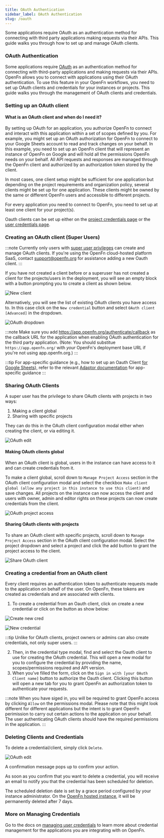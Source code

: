 ```yaml
---
title: OAuth Authentication
sidebar_label: OAuth Authentication
slug: /oauth
---
```


Some applications require OAuth as an authentication method for connecting with
third party applications making requests via their APIs. This guide walks you
through how to set up and manage OAuth clients.

### OAuth Authentication

Some applications require [OAuth](https://oauth.net/2/) as an authentication
method for connecting with third-party applications and making requests via
their APIs. OpenFn allows you to connect with applications using their OAuth
authentication. To use this feature in your OpenFn workflows, you need to set up
OAuth clients and credentials for your instances or projects. This guide walks
you through the management of OAuth clients and credentials.

### Setting up an OAuth client

#### What is an OAuth client and when do I need it?

By setting up OAuth for an application, you authorize OpenFn to connect and
interact with this application within a set of scopes defined by you. For
example, you might set up an OAuth authorization for OpenFn to connect to your
Google Sheets account to read and track changes on your behalf. In this example,
you need to set up an OpenFn client that will represent an instance of OpenFn on
Google and will hold all the permissions OpenFn needs on your behalf. All API
requests and responses are managed through the OpenFn client and authorized by
an authorization token stored by the client.

In most cases, one client setup might be sufficient for one application but
depending on the project requirements and organization policy, several clients
might be set up for one application. These clients might be owned by the same or
different OpenFn users and accessible to different projects.

For every application you need to connect to OpenFn, you need to set up at least
one client for your project(s).

Oauth clients can be set up either on the
[project credentials page](../manage-projects/manage-credentials.md) or the
[user credentials page](../manage-users/user-credentials.md).

### Creating an OAuth client (Super Users)

:::note Currently only users with
[super user privileges](https://docs.openfn.org/documentation/manage-projects/user-roles-permissions#super-user-privileges)
can create and manage OAuth clients. If you're using the OpenFn cloud-hosted
platform SaaS, contact [support@openfn.org](mailto://support@openfn.org) for
assistance adding a new Oauth client. :::

If you have not created a client before or a superuser has not created a client
for the projects/users in the deployment, you will see an empty block with a
button prompting you to create a client as shown below.

![New client](/img/create_new_oauth_client.png)

Alternatively, you will see the list of existing OAuth clients you have access
to. In this case click on the `New credential` button and select
`OAuth client [Advanced]` in the dropdown.

![OAuth dropdown](/img/oauth_dropdown.png)

:::note Make sure you add https://app.openfn.org/authenticate/callback as the
callback URL for the application when enabling OAuth authentication for the
third party application. (Note: You should substitue `https://app.openfn.org/`
with _your_ OpenFn's deployment base URL if you're not using app.openfn.org.)
:::

:::tip For app-specific guidance (e.g., how to set up an Oauth Client
[for Google Sheets](./adaptors/googlesheets)), refer to the relevant
[Adaptor documentation](./adaptors) for app-specific guidance :::

### Sharing OAuth Clients

A super user has the privilege to share OAuth clients with projects in two ways:

1. Making a client global
2. Sharing with specific projects

They can do this in the OAuth client configuration modal either when creating
the client, or via editing it.

![OAuth edit](/img/oauth_client_edit.png)

#### Making OAuth clients global

When an OAuth client is global, users in the instance can have access to it and
can create credentials from it.

To make a client global, scroll down to `Manage Project Access` section in the
OAuth client configuration modal and select the checkbox
`Make client global (allow any project in this instance to use this client)` and
save changes. All projects on the instance can now access the client and users
with owner, admin and editor rights on these projects can now create credentials
from the client.

![OAuth project access](/img/manage_project_access.png)

#### Sharing OAuth clients with projects

To share an OAuth client with specific projects, scroll down to
`Manage Project Access` section in the OAuth client configuration modal. Select
the project dropdown and select a project and click the add button to grant the
project access to the client.

![Share OAuth client](/img/share_oauth_client.png)

### Creating a credential from an OAuth client

Every client requires an authentication token to authenticate requests made to
the application on behalf of the user. On OpenFn, these tokens are created as
credentials and are associated with clients.

1. To create a credential from an Oauth client, click on create a new credential
   or click on the button as show below:

![Create new cred](/img/create_new_cred.png)

![New credential](/img/new_cred.png)

:::tip Unlike for OAuth clients, project owners or admins can also create
credentials, not only super users. :::

2. Then, in the credential type modal, find and select the Oauth client to use
   for creating the OAuth credential. This will open a new modal for you to
   configure the credential by providing the name, scopes/permissions required
   and API version.
3. When you’ve filled the form, click on the
   `Sign in with [your OAuth Client name]` button to authorize the Oauth client.
   Clicking this button will open a new tab for you to grant OpenFn an
   authorization token to authenticate your requests.

:::note When you have siged in, you will be required to grant OpenFn access by
clicking `Allow` on the permissions modal. Please note that this might look
different for different applications but the intent is to grant OpenFn
perimission to carry out certain actions to the application on your behalf. The
user authenticating OAuth clients should have the required permissions in the
application. :::

### Deleting Clients and Credentials

To delete a credential/client, simply click `Delete`.

![OAuth edit](/img/oauth_client_edit.png)

A confirmation message pops up to confirm your action.

As soon as you confirm that you want to delete a credential, you will receive an
email to notify you that the credential has been scheduled for deletion.

The scheduled deletion date is set by a grace period configured by your instance
administrator. On the [OpenFn hosted instance](https://app.openfn.org/), it will
be permanently deleted after 7 days.

### More on Managing Credentials

Go to the docs on
[managing user credentials](../manage-users/user-credentials.md) to learn more
about credential management for the applications you are integrating with on
OpenFn.
